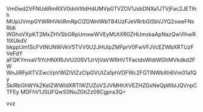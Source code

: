 Vm0wd2VFNUdiRmRXV0doVlltdHdUMVp0TVZOV1JsbDNXa1JTVjFac2JETlhh
MUpUVmpGYWRHVkliRmRpClZGWnlWbTB4UzFJeVRrbGlSbVJYQ2sweFNsRldi
WGhoVXpKT2MxZHVSbGRpUmxwWVEyMUtXR0ZHUmxkaApNazQwVlhwR1lXUkdV
bkppUm1ScFVtNUNWVkV5TVV0U2JHUlpZMFprV0FwVFJVcEZWbXRTUzFVeFdY
aFQKYmxaV1lYcHNXRlJVU205V1JrVjVaVWRHVTFacldsWldiWGhMVkdkd2FW
WnJiRFpXTVZwcVpVWlZlVlZzClpGVUtZa1phVDFWc2FGTlNWbXh6Vm01a1Qy
SklRbGhWYkZKelZWWldXRTlWZUZoV2JVMHhXVEZHZGxNeQpWblJQVnpCTFEy
MDFhV1JSUFQwS0NuZGtiZz09Cgpra3Q=

vvz